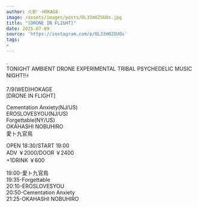 ```yaml
---
author: 火影 -HOKAGE-
image: /assets/images/posts/DL32mO2SUOs.jpg
title: "[DRONE IN FLIGHT]"
date: 2025-07-09
source: 'https://instagram.com/p/DL32mO2SUOs'
tags:
- 
---
```

.<br>
TONIGHT AMBIENT DRONE EXPERIMENTAL TRIBAL PSYCHEDELIC MUSIC NIGHT‼️⚡️

7/9(WED)HOKAGE<br>
[DRONE IN FLIGHT]

Cementation Anxiety(NJ/US)<br>
EROSLOVESYOU(NJ/US)<br>
Forgettable(NY/US)<br>
OKAHASHI NOBUHIRO<br>
愛ト九官鳥

OPEN 18:30/START 19:00<br>
ADV ￥2000/DOOR ￥2400<br>
+1DRINK ￥600

19:00-愛ト九官鳥<br>
19:35-Forgettable<br>
20:10-EROSLOVESYOU<br>
20:50-Cementation Anxiety<br>
21:25-OKAHASHI NOBUHIRO